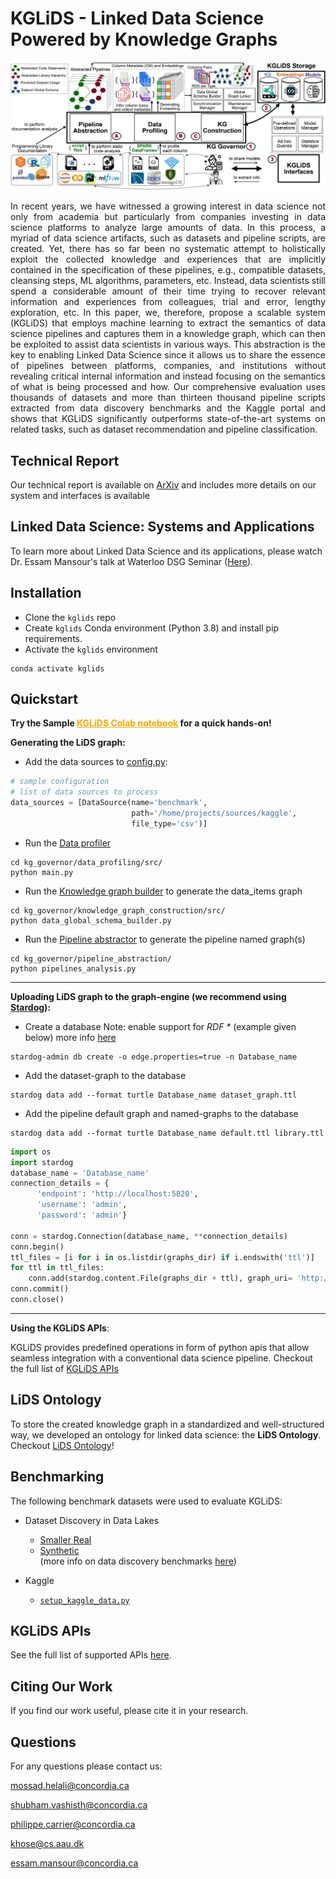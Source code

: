 # KGLiDS - Linked Data Science Powered by Knowledge Graphs

![KGLiDS_architecture](docs/graphics/kglids_architecture.jpg)


<div style="text-align: justify">In recent years, we have witnessed a growing interest in data science not only from academia but particularly from companies investing in data science platforms to analyze large amounts of data. In this process, a myriad of data science artifacts, such as datasets and pipeline scripts, are created. Yet, there has so far been no systematic attempt to holistically exploit the collected knowledge and experiences that are implicitly contained in the specification of these pipelines, e.g., compatible datasets, cleansing steps, ML algorithms, parameters, etc.
Instead, data scientists still spend a considerable amount of their time trying to recover relevant information and experiences from colleagues, trial and error, lengthy exploration, etc. In this paper, we, therefore, propose a scalable system (KGLiDS) that employs machine learning to extract the semantics of data science pipelines and captures them in a knowledge graph, which can then be exploited to assist data scientists in various ways. This abstraction is the key to enabling Linked Data Science since it allows us to share the essence of pipelines between platforms, companies, and institutions without revealing critical internal information and instead focusing on the semantics of what is being processed and how. Our comprehensive evaluation uses thousands of datasets and more than thirteen thousand pipeline scripts extracted from data discovery benchmarks and the Kaggle portal and shows that KGLiDS significantly outperforms state-of-the-art systems on related tasks, such as dataset recommendation and pipeline classification. </div>

## Technical Report
Our technical report is available on [ArXiv](https://arxiv.org/abs/2303.02204) and includes more details on our system and interfaces is available

## Linked Data Science: Systems and Applications
To learn more about Linked Data Science and its applications, please watch Dr. Essam Mansour's talk at Waterloo DSG Seminar ([Here](https://www.youtube.com/watch?v=99wvN04C5fU)). 

## Installation
* Clone the `kglids` repo 
* Create `kglids` Conda environment (Python 3.8) and install pip requirements.
* Activate the `kglids` environment
```commandline
conda activate kglids
```

## Quickstart
<p>
<b>Try the Sample <a href="https://colab.research.google.com/drive/1XbjJkppz5_nTufgnD53gEBzxyLYViGAi?usp=sharing" style="color: orange"> KGLiDS Colab notebook</a>
for a quick hands-on! </b>
</p>


<b>Generating the LiDS graph:</b>
* Add the data sources to [config.py](kg_governor/data_profiling/src/config.py):
```python
# sample configuration
# list of data sources to process
data_sources = [DataSource(name='benchmark',
                           path='/home/projects/sources/kaggle',
                           file_type='csv')]

```
* Run the [Data profiler](kg_governor/data_profiling/src/main.py)
```commandline
cd kg_governor/data_profiling/src/
python main.py
```
* Run the [Knowledge graph builder](kg_governor/knowledge_graph_construction/src/data_global_schema_builder.py) to generate the data_items graph 
```commandline/
cd kg_governor/knowledge_graph_construction/src/
python data_global_schema_builder.py
```
* Run the [Pipeline abstractor](kg_governor/pipeline_abstraction/pipelines_analysis.py) to generate the pipeline named graph(s)
```
cd kg_governor/pipeline_abstraction/
python pipelines_analysis.py
```
<hr>

<b>Uploading LiDS graph to the graph-engine (we recommend using [Stardog](https://www.stardog.com/)):</b>
* Create a database 
Note: enable support for <i>RDF *</i> (example given below) more info [here](https://docs.stardog.com/query-stardog/edge-properties)
```commandline
stardog-admin db create -o edge.properties=true -n Database_name
```
* Add the dataset-graph to the database
```commandline
stardog data add --format turtle Database_name dataset_graph.ttl
```
* Add the pipeline default graph and named-graphs to the database
```commandline
stardog data add --format turtle Database_name default.ttl library.ttl
```
```python
import os
import stardog
database_name = 'Database_name'
connection_details = {
      'endpoint': 'http://localhost:5820',
      'username': 'admin',
      'password': 'admin'}

conn = stardog.Connection(database_name, **connection_details)
conn.begin()
ttl_files = [i for i in os.listdir(graphs_dir) if i.endswith('ttl')]
for ttl in ttl_files:
    conn.add(stardog.content.File(graphs_dir + ttl), graph_uri= 'http://kglids.org/pipelineResource/'
conn.commit()
conn.close()
```
<hr>

<b> Using the KGLiDS APIs</b>: 

KGLiDS provides predefined operations in form of python apis that allow seamless integration with a conventional data science pipeline.
Checkout the full list of [KGLiDS APIs](docs/KGLiDS_apis.md)

## LiDS Ontology
To store the created knowledge graph in a standardized and well-structured way,
we developed an ontology for linked data science: the <b>LiDS Ontology</b>.<br/>
Checkout [LiDS Ontology](docs/LiDS_ontology.md)!

## Benchmarking
The following benchmark datasets were used to evaluate KGLiDS:
* Dataset Discovery in Data Lakes
  * [Smaller Real](https://github.com/alex-bogatu/d3l)
  * [Synthetic](https://github.com/RJMillerLab/table-union-search-benchmark)<br>
    (more info on data discovery benchmarks [here](https://arxiv.org/pdf/2011.10427.pdf)) 

* Kaggle
  * [`setup_kaggle_data.py`](storage/utils/setup_kaggle_data.py)

## KGLiDS APIs
See the full list of supported APIs [here](docs/KGLiDS_apis.md).

## Citing Our Work
If you find our work useful, please cite it in your research.


## Questions
For any questions please contact us:

mossad.helali@concordia.ca

shubham.vashisth@concordia.ca

philippe.carrier@concordia.ca

khose@cs.aau.dk

essam.mansour@concordia.ca
